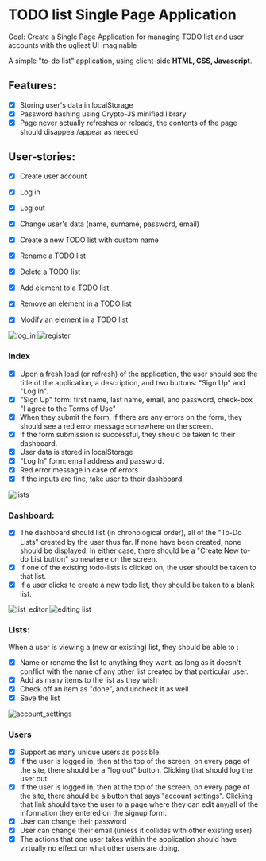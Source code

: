 # TODO list Single Page Application
Goal: Create a Single Page Application for managing TODO list and user accounts with the ugliest UI imaginable

A simple "to-do list" application, using client-side **HTML, CSS, Javascript**. 

## Features:
- [x] Storing user's data in localStorage
- [x] Password hashing using Crypto-JS minified library
- [x] Page never actually refreshes or reloads, the contents of the page should disappear/appear as needed

## User-stories:
- [x] Create user account
- [x] Log in
- [x] Log out
- [x] Change user's data (name, surname, password, email)

- [x] Create a new TODO list with custom name
- [x] Rename a TODO list
- [x] Delete a TODO list
- [x] Add element to a TODO list
- [x] Remove an element in a TODO list
- [x] Modify an element in a TODO list

![log_in](https://github.com/marta-krzyk-dev/SPA/blob/master/Printscreens/log_in_form.png?raw=true)
![register](https://github.com/marta-krzyk-dev/SPA/blob/master/Printscreens/register_form.png?raw=true)

### Index
- [x] Upon a fresh load (or refresh) of the application, the user should see the title of the application, a description, and two buttons: "Sign Up" and "Log In".
- [x] "Sign Up" form: first name, last name, email, and password, check-box "I agree to the Terms of Use"
- [x] When they submit the form, if there are any errors on the form, they should see a red error message somewhere on the screen. 
- [x] If the form submission is successful, they should be taken to their dashboard.
- [x] User data is stored in localStorage
- [x] "Log In" form: email address and password. 
- [x] Red error message in case of errors
- [x] If the inputs are fine, take user to their dashboard.

![lists](https://github.com/marta-krzyk-dev/SPA/blob/master/Printscreens/lists.png?raw=true)

### Dashboard:
- [x]  The dashboard should list (in chronological order), all of the "To-Do Lists" created by the user thus far. If none have been created, none should be displayed. In either case, there should be a "Create New to-do List button" somewhere on the screen.
- [x] If one of the existing todo-lists is clicked on, the user should be taken to that list.
- [x] If a user clicks to create a new todo list, they should be taken to a blank list.

![list_editor](https://github.com/marta-krzyk-dev/SPA/blob/master/Printscreens/list_editor.png?raw=true)
![editing list](https://github.com/marta-krzyk-dev/SPA/blob/master/Printscreens/editing_list.png?raw=true)

### Lists:
When a user is viewing a (new or existing) list, they should be able to :
- [x] Name or rename the list to anything they want, as long as it doesn't conflict with the name of any other list created by that particular user.
- [x] Add as many items to the list as they wish
- [x] Check off an item as "done", and uncheck it as well
- [x] Save the list

![account_settings](https://github.com/marta-krzyk-dev/SPA/blob/master/Printscreens/account_settings.png?raw=true)

### Users 
- [x] Support as many unique users as possible.
- [x] If the user is logged in, then at the top of the screen, on every page of the site, there should be a "log out" button. Clicking that should log the user out.
- [x] If the user is logged in, then at the top of the screen, on every page of the site, there should be a button that says "account settings". Clicking that link should take the user to a page where they can edit any/all of the information they entered on the signup form.
- [x] User can change their password
- [x] User can change their email (unless it collides with other existing user)
- [x] The actions that one user takes within the application should have virtually no effect on what other users are doing.
